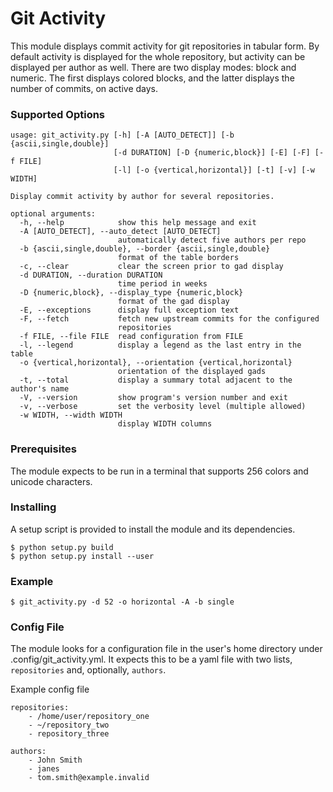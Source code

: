 # Git Activity

This module displays commit activity for git repositories in tabular form. By
default activity is displayed for the whole repository, but activity can be
displayed per author as well. There are two display modes: block and numeric.
The first displays colored blocks, and the latter displays the number of
commits, on active days.

### Supported Options

```
usage: git_activity.py [-h] [-A [AUTO_DETECT]] [-b {ascii,single,double}]
                       [-d DURATION] [-D {numeric,block}] [-E] [-F] [-f FILE]
                       [-l] [-o {vertical,horizontal}] [-t] [-v] [-w WIDTH]

Display commit activity by author for several repositories.

optional arguments:
  -h, --help            show this help message and exit
  -A [AUTO_DETECT], --auto_detect [AUTO_DETECT]
                        automatically detect five authors per repo
  -b {ascii,single,double}, --border {ascii,single,double}
                        format of the table borders
  -c, --clear           clear the screen prior to gad display
  -d DURATION, --duration DURATION
                        time period in weeks
  -D {numeric,block}, --display_type {numeric,block}
                        format of the gad display
  -E, --exceptions      display full exception text
  -F, --fetch           fetch new upstream commits for the configured
                        repositories
  -f FILE, --file FILE  read configuration from FILE
  -l, --legend          display a legend as the last entry in the table
  -o {vertical,horizontal}, --orientation {vertical,horizontal}
                        orientation of the displayed gads
  -t, --total           display a summary total adjacent to the author's name
  -V, --version         show program's version number and exit
  -v, --verbose         set the verbosity level (multiple allowed)
  -w WIDTH, --width WIDTH
                        display WIDTH columns
```

### Prerequisites

The module expects to be run in a terminal that supports 256 colors and unicode
characters.

### Installing

A setup script is provided to install the module and its dependencies.
```
$ python setup.py build
$ python setup.py install --user
```

### Example

```
$ git_activity.py -d 52 -o horizontal -A -b single
```

### Config File

The module looks for a configuration file in the user's home directory under
.config/git\_activity.yml. It expects this to be a yaml file with two lists,
`repositories` and, optionally, `authors`.

Example config file
```
repositories:
    - /home/user/repository_one
    - ~/repository_two
    - repository_three

authors:
    - John Smith
    - janes
    - tom.smith@example.invalid
```

